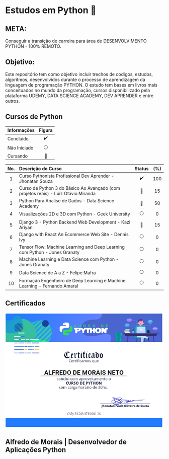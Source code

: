 # Estudos em Python :snake: 

## META:
Conseguir a transição de carreira para área de DESENVOLVIMENTO PYTHON - 100% REMOTO. 

## Objetivo: 
Este repositório tem como objetivo incluir trechos de codigos, estudos, algoritmos, desenvolvidos durante o processo de aprendizagem da linguagem de programação PYTHON. O estudo tem bases em livros mais conceituados no mundo da programação, cursos disponibilizado pela plataforma UDEMY, DATA SCIENCE ACADEMY, DEV APRENDER e entre outros. 

## Cursos de Python

|Informações | Figura            |
|:---        | :---:             |
|Concluido   |:heavy_check_mark: |
|Não Iniciado|:white_circle:     |
|Cursando    |:large_blue_circle:|


|No.  | Descrição do Curso                                                               | Status            | (%) |
|:---:|:---                                                                              | :---:             |:---:|
|1    |Curso Pythonista Profissional Dev Aprender - Jhonatan Souza                       |:heavy_check_mark: | 100 |
|2    |Curso de Python 3 do Básico Ao Avançado (com projetos reais) - Luiz Otávio Miranda|:large_blue_circle:| 15  |
|3    |Python Para Analise de Dados - Data Science Academy                               |:large_blue_circle:| 50  |
|4    |Visualizações 2D e 3D com Python - Geek University                                |:white_circle:     | 0   |
|5    |Django 3 - Python Backend Web Development - Kazi Ariyan                           |:large_blue_circle:| 15  |
|6    |Django with React An Ecommerce Web Site - Dennis Ivy                              |:white_circle:     | 0   |
|7    |Tensor Flow: Machine Learning and Deep Learning com Python - Jones Granaty        |:white_circle:     | 0   |
|8    |Machine Learning e Data Science com Python - Jones Granaty                        |:white_circle:     | 0   |
|9    |Data Science de A a Z - Felipe Mafra                                              |:white_circle:     | 0   |
|10   |Formação Engenheiro de Deep Learning e Machine Learning - Fernando Amaral         |:white_circle:     | 0   |

## Certificados

![Text Alt](outros_arquivos/certficado_dev_aprender.png)


## Alfredo de Morais | Desenvolvedor de Aplicações Python
